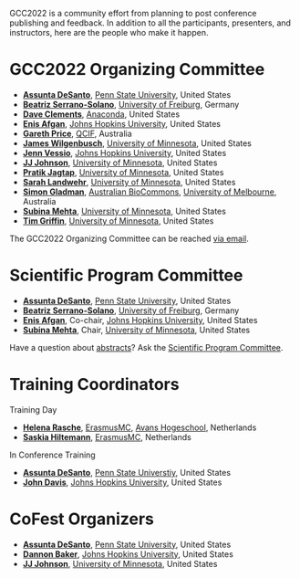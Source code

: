 <slot name="/events/gcc2022/header" />

GCC2022 is a community effort from planning to post conference publishing and feedback.  In addition to all the participants, presenters, and instructors, here are the people who make it happen.

# GCC2022 Organizing Committee

* **[Assunta DeSanto](https://github.com/assuntad23)**, [Penn State University](https://psu.edu/), United States
* **[Beatriz Serrano-Solano](https://training.galaxyproject.org/training-material/hall-of-fame/beatrizserrano/)**, [University of Freiburg](https://uni-freiburg.de/en/), Germany
* **[Dave Clements](/people/dave-clements/)**, [Anaconda](https://www.anaconda.com/), United States
* **[Enis Afgan](https://www.linkedin.com/in/afgane)**, [Johns Hopkins University](https://jhu.edu/), United States
* **[Gareth Price](https://qfab.org/team-member/dr-gareth-price)**, [QCIF](https://www.qcif.edu.au/), Australia
* **[James Wilgenbusch](https://www.msi.umn.edu/staff/jwilgenb)**, [University of Minnesota](https://twin-cities.umn.edu/), United States
* **[Jenn Vessio](https://www.linkedin.com/in/jennifer-vessio-00498014/)**, [Johns Hopkins University](https://jhu.edu/), United States
* **[JJ Johnson](https://training.galaxyproject.org/training-material/hall-of-fame/jj-umn/)**, [University of Minnesota](https://twin-cities.umn.edu/), United States
* **[Pratik Jagtap](https://z.umn.edu/pjgs)**, [University of Minnesota](https://twin-cities.umn.edu/), United States
* **[Sarah Landwehr](https://www.msi.umn.edu/staff/landw020)**, [University of Minnesota](https://twin-cities.umn.edu/), United States
* **[Simon Gladman](https://www.melbournebioinformatics.org.au/people/simon-gladman/)**, [Australian BioCommons](https://www.biocommons.org.au/), [University of Melbourne](https://unimelb.edu.au/), Australia
* **[Subina Mehta](https://scholar.google.com/citations?user=hAU7wOUAAAAJ&hl=en)**, [University of Minnesota](https://twin-cities.umn.edu/), United States
* **[Tim Griffin](https://cbs.umn.edu/contacts/timothy-j-griffin)**, [University of Minnesota](https://twin-cities.umn.edu/), United States

The GCC2022 Organizing Committee can be reached [via email](mailto:gcc2022-org@lists.galaxyproject.org).

# Scientific Program Committee

* **[Assunta DeSanto](https://github.com/assuntad23)**, [Penn State University](https://psu.edu/), United States
* **[Beatriz Serrano-Solano](https://training.galaxyproject.org/training-material/hall-of-fame/beatrizserrano/)**, [University of Freiburg](https://uni-freiburg.de/en/), Germany
* **[Enis Afgan](https://www.linkedin.com/in/afgane)**, Co-chair, [Johns Hopkins University](https://jhu.edu/), United States
* **[Subina Mehta](https://scholar.google.com/citations?user=hAU7wOUAAAAJ&hl=en)**, Chair, [University of Minnesota](https://twin-cities.umn.edu/), United States

Have a question about [abstracts](/events/gcc2022/abstracts/)?  Ask the [Scientific Program Committee](mailto:gcc2022-scicomm@lists.galaxyproject.org).


# Training Coordinators

Training Day

* **[Helena Rasche](https://training.galaxyproject.org/hall-of-fame/hexylena/)**, [ErasmusMC](https://www.erasmusmc.nl/), [Avans Hogeschool](https://www.avans.nl/), Netherlands
* **[Saskia Hiltemann](https://training.galaxyproject.org/hall-of-fame/shiltemann/)**, [ErasmusMC](https://www.erasmusmc.nl/), Netherlands

In Conference Training

* **[Assunta DeSanto](https://github.com/assuntad23)**, [Penn State Universtiy](https://psu.edu/), United States
* **[John Davis](https://github.com/jdavcs)**, [Johns Hopkins University](https://jhu.edu/), United States

# CoFest Organizers

* **[Assunta DeSanto](https://github.com/assuntad23)**, [Penn State University](https://psu.edu/), United States
* **[Dannon Baker](https://training.galaxyproject.org/training-material/hall-of-fame/dannon/)**, [Johns Hopkins University](https://jhu.edu/), United States
* **[JJ Johnson](https://training.galaxyproject.org/training-material/hall-of-fame/jj-umn/)**, [University of Minnesota](https://twin-cities.umn.edu/), United States
